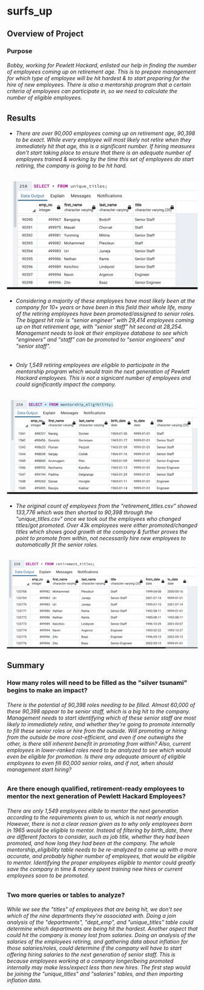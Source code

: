 # surfs_up
## Overview of Project
### Purpose
###### Bobby, working for Pewlett Hackard, enlisted our help in finding the number of employees coming up on retirement age. This is to prepare management for which type of employee will be hit hardest & to start preparing for the hire of new employees. There is also a mentorship program that a certain criteria of employees can participate in, so we need to calculate the number of eligible employees.
## Results
* ###### There are over 90,000 employees coming up on retirement age, 90,398 to be exact. While every employee will most likely not retire when they immediately hit that age, this is a significant number. If hiring measures don't start taking place to ensure that there is an adequate number of employees trained & working by the time this set of employees do start retiring, the company is going to be hit hard.

![2017 original script run time](https://github.com/liabrooke/Pewlett-Hackard-Analysis/blob/main/Unique_titles_count.png) 

* ###### Considering a majority of these employees have most likely been at the company for 10+ years or have been in this field their whole life, many of the retiring employees have been promoted/assigned to senior roles. The biggest hit role is "senior engineer" with 29,414 employees coming up on that retirement age, with "senior staff" hit second at 28,254. Management needs to look at their employee database to see which "engineers" and "staff" can be promoted to "senior engineers" and "senior staff".
* ###### Only 1,549 retiring employees are eligible to participate in the mentorship program which would train the next generation of Pewlett Hackard employees. This is not a signicant number of employees and could significantly impact the company.

![2017 original script run time](https://github.com/liabrooke/Pewlett-Hackard-Analysis/blob/main/Mentorship_eligibility_count.png) 

* ###### The original count of employees from the "retirement_titles.csv" showed 133,776 which was then shorted to 90,398 through the "unique_titles.csv" once we took out the employees who changed titles/got promoted. Over 43k employees were either promoted/changed titles which shows good growth at the company & further proves the point to promote from within, not necessarily hire new employees to automatically fit the senior roles.

![2017 original script run time](https://github.com/liabrooke/Pewlett-Hackard-Analysis/blob/main/Retirement_titles_count.png) 

## Summary
### How many roles will need to be filled as the "silver tsunami" begins to make an impact?
###### There is the potential of 90,398 roles needing to be filled. Almost 60,000 of these 90,398 appear to be senior staff, which is a big hit to the company. Management needs to start identifying which of these senior staff are most likely to immediately retire, and whether they're going to promote internally to fill these senior roles or hire from the outside. Will promoting or hiring from the outside be more cost-efficient, and even if one outweighs the other, is there still inherent benefit in promoting from within? Also, current employees in lower-ranked roles need to be analyzed to see which would even be eligible for promotion. Is there any adequate amount of eligible employees to even fill 60,000 senior roles, and if not, when should management start hiring?
### Are there enough qualified, retirement-ready employees to mentor the next generation of Pewlett Hackard Employees?
###### There are only 1,549 employees elibile to mentor the next generation according to the requirements given to us, which is not nearly enough. However, there is not a clear reason given as to why only employees born in 1965 would be eligible to mentor. Instead of filtering by birth_date, there are different factors to consider, such as job title, whether they had been promoted, and how long they had been at the company. The whole mentorship_eligibility table needs to be re-analyzed to come up with a more accurate, and probably higher number of employees, that would be eligible to mentor. Identifying the proper employees eligible to mentor could greatly save the company in time & money spent training new hires or current employees soon to be promoted.
### Two more queries or tables to analyze?
###### While we see the "titles" of employees that are being hit, we don't see which of the nine departments they're associated with. Doing a join analysis of the "departments", "dept_emp", and "unique_titles" table could determine which departments are being hit the hardest. Another aspect that could hit the company is money lost from salaries. Doing an analysis of the salaries of the employees retiring, and gathering data about inflation for those salaries/roles, could determine if the company will have to start offering hiring salaries to the next generation of senior staff. This is because employees working at a company longer/being promoted internally may make less/expect less than new hires. The first step would be joining the "unique_titles" and "salaries" tables, and then importing inflation data.
